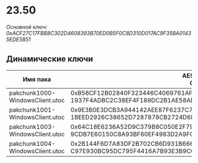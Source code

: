 # 23.50

###### Основной ключ: 0xACF27C17FBB8C302D4608393B70ED0B5F0C8D310D017AC9F35BA01435EDE5851

## Динамические ключи

| Имя пака                        | AES Ключ</br>GUID                                                                                       | HiRes Текстуры |
|---------------------------------|---------------------------------------------------------------------------------------------------------|----------------|
| pakchunk1000-WindowsClient.utoc | 0xB56CF12B02840F323446C4069761AF395A99C313923A265A0909322B5844FA50</br>1937F4ADBC2C38EF4F189DC2B1AE58AB | ✔️             |
| pakchunk1001-WindowsClient.utoc | 0x9E3B0E3DCB3A944142AEE87F6237C74DD72850946D221DA19F31F07640184050</br>1BEED2926C38652D7287878CB2724D6D | ❌             |
| pakchunk1003-WindowsClient.utoc | 0x64C18E6236A52D9C379B8C050E2F79F565BABE56C80100EA7274558329447A3E</br>9CDB7E60150C8A93BF60EF4983D2A9FC | ❌             |
| pakchunk1004-WindowsClient.utoc | 0x2B144F6D7A83DF2B702CB6D931B6669FE1BE823C0E5258E0FFB1CF8E3F313F4A</br>C97E930BC95DC795F4416A7B93E3B9CC | ✔️             |
